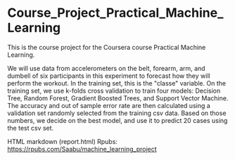 # Course_Project_Practical_Machine_Learning

This is the course project for the Coursera course Practical Machine Learning. 

We will use data from accelerometers on the belt, forearm, arm, and dumbell of six participants in this experiment to forecast how they will perform the workout. In the training set, this is the "classe" variable. On the training set, we use k-folds cross validation to train four models: Decision Tree, Random Forest, Gradient Boosted Trees, and Support Vector Machine. The accuracy and out of sample error rate are then calculated using a validation set randomly selected from the training csv data. Based on those numbers, we decide on the best model, and use it to predict 20 cases using the test csv set.


HTML markdown (report.html) Rpubs: https://rpubs.com/Saabu/machine_learning_project
